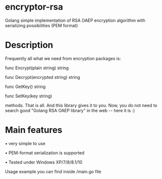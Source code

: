 # encryptor-rsa
Golang simple implementation of RSA OAEP encryption algorithm with serializing possibilities (PEM format)



# Description
Frequently all what we need from encryption packages is:

func Encrypt(plain string) string

func Decrypt(encrypted string) string

func GetKey() string

func SetKey(key string) 

methods. That is all. And this library gives it to you. Now, you do not need to search good "Golang RSA OAEP library" in the web -- here it is :)



# Main features

 • very simple to use
 
 • PEM-format serialization is supported
 
 • Tested under Windows XP/7/8/8.1/10



Usage example you can find inside /main.go file
